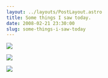 ```yaml
---
layout: ../layouts/PostLayout.astro
title: Some things I saw today.
date: 2008-02-21 23:30:00
slug: some-things-i-saw-today
---
```


![](http://1.bp.blogspot.com/_uemGSKgAPTU/R74KU2nJKeI/AAAAAAAAAIM/VozS4hZNcEA/s200/IMG_2239.JPG)  

  
![](http://1.bp.blogspot.com/_uemGSKgAPTU/R74RJ2nJKfI/AAAAAAAAAIU/ANVt-A26VeQ/s200/IMG_2243.JPG)  
  
![](http://2.bp.blogspot.com/_uemGSKgAPTU/R74TxGnJKgI/AAAAAAAAAIc/gyARx4dVTxI/s200/IMG_2244.JPG)